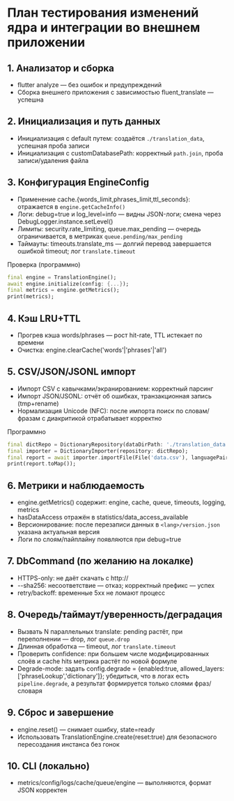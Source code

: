 # План тестирования изменений ядра и интеграции во внешнем приложении

## 1. Анализатор и сборка
- flutter analyze — без ошибок и предупреждений
- Сборка внешнего приложения с зависимостью fluent_translate — успешна

## 2. Инициализация и путь данных
- Инициализация с default путем: создаётся `./translation_data`, успешная проба записи
- Инициализация с customDatabasePath: корректный `path.join`, проба записи/удаления файла

## 3. Конфигурация EngineConfig
- Применение cache.{words_limit,phrases_limit,ttl_seconds}: отражается в `engine.getCacheInfo()`
- Логи: debug=true и log_level=info — видны JSON-логи; смена через DebugLogger.instance.setLevel()
- Лимиты: security.rate_limiting, queue.max_pending — очередь ограничивается, в метриках `queue.pending/max_pending`
- Таймауты: timeouts.translate_ms — долгий перевод завершается ошибкой timeout; лог `translate.timeout`

Проверка (программно)
```dart path=null start=null
final engine = TranslationEngine();
await engine.initialize(config: {...});
final metrics = engine.getMetrics();
print(metrics);
```

## 4. Кэш LRU+TTL
- Прогрев кэша words/phrases — рост hit-rate, TTL истекает по времени
- Очистка: engine.clearCache('words'|'phrases'|'all')

## 5. CSV/JSON/JSONL импорт
- Импорт CSV с кавычками/экранированием: корректный парсинг
- Импорт JSON/JSONL: отчёт об ошибках, транзакционная запись (tmp+rename)
- Нормализация Unicode (NFC): после импорта поиск по словам/фразам с диакритикой отрабатывает корректно

Программно
```dart path=null start=null
final dictRepo = DictionaryRepository(dataDirPath: './translation_data', cacheManager: CacheManager());
final importer = DictionaryImporter(repository: dictRepo);
final report = await importer.importFile(File('data.csv'), languagePair: 'en-ru');
print(report.toMap());
```

## 6. Метрики и наблюдаемость
- engine.getMetrics() содержит: engine, cache, queue, timeouts, logging, metrics
- hasDataAccess отражён в statistics/data_access_available
- Версионирование: после перезаписи данных в `<lang>/version.json` указана актуальная версия
- Логи по слоям/пайплайну появляются при debug=true

## 7. DbCommand (по желанию на локалке)
- HTTPS-only: не даёт скачать с http://
- --sha256: несоответствие — отказ; корректный префикс — успех
- retry/backoff: временные 5xx не ломают процесс

## 8. Очередь/таймаут/уверенность/деградация
- Вызвать N параллельных translate: pending растёт, при переполнении — drop, лог `queue.drop`
- Длинная обработка — timeout, лог `translate.timeout`
- Проверить confidence: при большем числе модифицированных слоёв и cache hits метрика растёт по новой формуле
- Degrade-mode: задать config.degrade = {enabled:true, allowed_layers:['phraseLookup','dictionary']}; убедиться, что в логах есть `pipeline.degrade`, а результат формируется только слоями фраз/словаря

## 9. Сброс и завершение
- engine.reset() — снимает ошибку, state=ready
- Использовать TranslationEngine.create(reset:true) для безопасного пересоздания инстанса без гонок

## 10. CLI (локально)
- metrics/config/logs/cache/queue/engine — выполняются, формат JSON корректен
